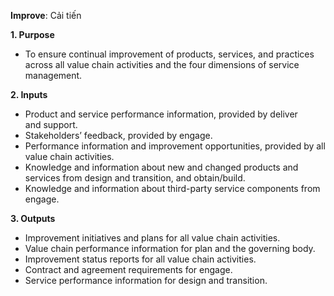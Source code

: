 **Improve**: Cải tiến

**1. Purpose**
- To ensure continual improvement of products, services, and practices  across all value chain activities and the four dimensions of service  management.

**2. Inputs**
- Product and service performance information, provided by deliver and support.
- Stakeholders’ feedback, provided by engage.
- Performance information and improvement opportunities, provided by all value chain activities.
- Knowledge and information about new and changed products and services from design and transition, and obtain/build.
- Knowledge and information about third-party service components from engage.

**3. Outputs**
- Improvement initiatives and plans for all value chain activities.
- Value chain performance information for plan and the governing body.
- Improvement status reports for all value chain activities.
- Contract and agreement requirements for engage.
- Service performance information for design and transition.
